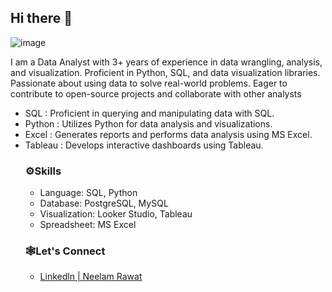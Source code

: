 ## Hi there 👋
![image](https://github.com/user-attachments/assets/3887ae1b-7a81-4ef0-a61e-237b6d457e1f)

I am a Data Analyst with 3+ years of experience in data wrangling, analysis, and visualization. Proficient in Python, SQL, and data visualization libraries. Passionate about using data to solve real-world problems. Eager to contribute to open-source projects and collaborate with other analysts
<ul>
<li>SQL : Proficient in querying and manipulating data with SQL.</li>
<li>Python : Utilizes Python for data analysis and visualizations.</li>
<li>Excel : Generates reports and performs data analysis using MS Excel.</li>
<li>Tableau : Develops interactive dashboards using Tableau.</li>

<h3>⚙️Skills</h3>
<ul>
<li>Language: SQL, Python</li>
<li>Database: PostgreSQL, MySQL</li>
<li>Visualization: Looker Studio, Tableau</li>
<li>Spreadsheet: MS Excel</li></ul>

<h3>🕸️Let's Connect</h3>
<ul>
 <li><a href="www.linkedin.com/in/neelam-rawat-3a365a19b/">Linkedln | Neelam Rawat</a><br></li>
</ul>
<!--






<!--
**neelamrawat9718/neelamrawat9718** is a ✨ _special_ ✨ repository because its `README.md` (this file) appears on your GitHub profile.

Here are some ideas to get you started:

- 🔭 I’m currently working on ...
- 🌱 I’m currently learning ...
- 👯 I’m looking to collaborate on ...
- 🤔 I’m looking for help with ...
- 💬 Ask me about ...
- 📫 How to reach me: ...
- 😄 Pronouns: ...
- ⚡ Fun fact: ...
-->
